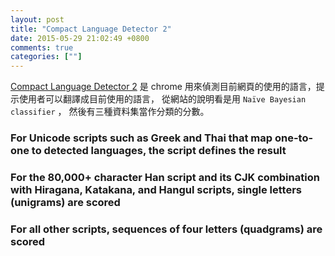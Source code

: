 ```yaml
---
layout: post
title: "Compact Language Detector 2"
date: 2015-05-29 21:02:49 +0800
comments: true
categories: [""]
---
```


<!-- more -->

[Compact Language Detector 2] 是 chrome 用來偵測目前網頁的使用的語言，提示使用者可以翻譯成目前使用的語言，
從網站的說明看是用 `Naïve Bayesian classifier` ， 然後有三種資料集當作分類的分數。

### For Unicode scripts such as Greek and Thai that map one-to-one to detected languages, the script defines the result

### For the 80,000+ character Han script and its CJK combination with Hiragana, Katakana, and Hangul scripts, single letters (unigrams) are scored


### For all other scripts, sequences of four letters (quadgrams) are scored

[Compact Language Detector 2]:https://code.google.com/p/cld2/